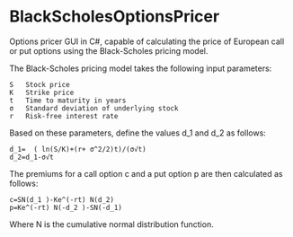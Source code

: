 # BlackScholesOptionsPricer

Options pricer GUI in C#, capable of calculating the price of European call or put options using the Black-Scholes pricing model.

The Black-Scholes pricing model takes the following input parameters:
```
S	Stock price
K	Strike price
t	Time to maturity in years
σ	Standard deviation of underlying stock
r	Risk-free interest rate
```

Based on these parameters, define the values d_1 and d_2 as follows:
```
d_1=  ( ln⁡(S/K)+(r+ σ^2/2)t)/(σ√t)
d_2=d_1-σ√t
```

The premiums for a call option c and a put option p are then calculated as follows:
```
c=SN(d_1 )-Ke^(-rt) N(d_2)
p=Ke^(-rt) N(-d_2 )-SN(-d_1)
```
Where N is the cumulative normal distribution function.
